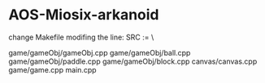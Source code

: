 # AOS-Miosix-arkanoid

change Makefile modifing the line:
SRC :=                                  \

game/gameObj/gameObj.cpp game/gameObj/ball.cpp game/gameObj/paddle.cpp game/gameObj/block.cpp canvas/canvas.cpp game/game.cpp main.cpp
